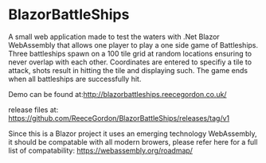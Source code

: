 # BlazorBattleShips
 
A small web application made to test the waters with .Net Blazor WebAssembly that allows one player to play a one side game of Battleships. Three battleships spawn on a 100 tile grid at random locations ensuring to never overlap with each other. Coordinates are entered to specifiy a tile to attack, shots result in hitting the tile and displaying such. The game ends when all battleships are successfully hit.

Demo can be found at:http://blazorbattleships.reecegordon.co.uk/

release files at: https://github.com/ReeceGordon/BlazorBattleShips/releases/tag/v1

Since this is a Blazor project it uses an emerging technology WebAssembly, it should be compatable with all modern browers, please refer here for a full list of compatability: https://webassembly.org/roadmap/
